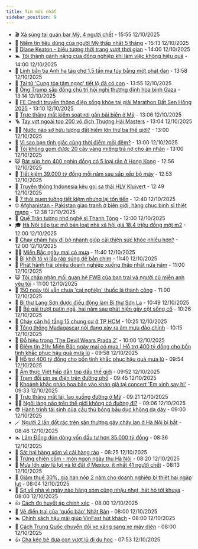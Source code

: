 ```yaml
---
title: Tim mới nhất
sidebar_position: 9
---
```


<!-- vnexpress-tin-moi-nhat:START -->
- 🎬 [Xả súng tại quán bar Mỹ, 4 người chết](https://vnexpress.net/xa-sung-tai-quan-bar-my-4-nguoi-chet-4950452.html) - 15:55 12/10/2025
- 🐎 [Niềm tin tiêu dùng của người Mỹ thấp nhất 5 tháng](https://vnexpress.net/niem-tin-tieu-dung-cua-nguoi-my-thap-nhat-5-thang-4950386.html) - 15:13 12/10/2025
- 🦍 [Diane Keaton - biểu tượng thời trang vượt thời gian](https://vnexpress.net/diane-keaton-bieu-tuong-thoi-trang-vuot-thoi-gian-4950409.html) - 14:00 12/10/2025
- 🏊 [Tôi thành gánh nặng của đồng nghiệp khi làm việc không hiệu quả](https://vnexpress.net/toi-thanh-ganh-nang-cua-dong-nghiep-khi-lam-viec-khong-hieu-qua-4950395.html) - 14:00 12/10/2025
- 🎊 [Lính bắn tỉa Anh hạ tàu chở 1,5 tấn ma túy bằng một phát đạn](https://vnexpress.net/linh-ban-tia-anh-ha-tau-cho-1-5-tan-ma-tuy-bang-mot-phat-dan-4950433.html) - 13:58 12/10/2025
- 🎃 [Tài tử &#39;Cung tỏa tâm ngọc&#39; tiết lộ đã có con](https://vnexpress.net/tai-tu-cung-toa-tam-ngoc-tiet-lo-da-co-con-4950428.html) - 13:55 12/10/2025
- 🧰 [Ông Trump sắp đồng chủ trì hội nghị thượng đỉnh hòa bình Gaza](https://vnexpress.net/ong-trump-sap-dong-chu-tri-hoi-nghi-thuong-dinh-hoa-binh-gaza-4950421.html) - 13:14 12/10/2025
- 🔭 [FE Credit truyền thông điệp sống khỏe tại giải Marathon Đất Sen Hồng 2025](https://vnexpress.net/fe-credit-truyen-thong-diep-song-khoe-tai-giai-marathon-dat-sen-hong-2025-4950434.html) - 13:10 12/10/2025
- 🫶 [Trực thăng mất kiểm soát rơi gần bãi biển ở Mỹ](https://vnexpress.net/truc-thang-mat-kiem-soat-roi-gan-bai-bien-o-my-4950430.html) - 13:06 12/10/2025
- 🪜 [Tay vợt ngoài top 200 vô địch Thượng Hải Masters](https://vnexpress.net/tay-vot-ngoai-top-200-vo-dich-thuong-hai-masters-4950436.html) - 13:04 12/10/2025
- 👨‍🏫 [Nước nào sở hữu lượng đất hiếm lớn thứ ba thế giới?](https://vnexpress.net/nuoc-nao-so-huu-luong-dat-hiem-lon-thu-ba-the-gioi-4950300.html) - 13:00 12/10/2025
- 🎊 [Vì sao bạn tỉnh giấc cùng thời điểm mỗi đêm?](https://vnexpress.net/vi-sao-ban-tinh-giac-cung-thoi-diem-moi-dem-4950026.html) - 13:00 12/10/2025
- 🎊 [Tôi không gom được 20 cây vàng miếng trả nợ cho ân nhân](https://vnexpress.net/gia-vang-the-gioi-gia-vang-sjc-mua-vang-tra-no-4950362.html) - 13:00 12/10/2025
- 😺 [Bát súp hơn 400 nghìn đồng có 5 loại rắn ở Hong Kong](https://vnexpress.net/bat-sup-hon-400-nghin-dong-co-5-loai-ran-o-hong-kong-4950382.html) - 12:56 12/10/2025
- 🐘 [Tiết kiệm 39.000 tỷ đồng mỗi năm sau sắp xếp bộ máy](https://vnexpress.net/tiet-kiem-39-000-ty-dong-moi-nam-sau-sap-xep-bo-may-4950427.html) - 12:53 12/10/2025
- 🌁 [Truyền thông Indonesia kêu gọi sa thải HLV Kluivert](https://vnexpress.net/truyen-thong-indonesia-keu-goi-sa-thai-hlv-kluivert-4950393.html) - 12:49 12/10/2025
- 🐲 [7 thói quen tưởng tiết kiệm nhưng lại tốn tiền](https://vnexpress.net/7-thoi-quen-tuong-tiet-kiem-nhung-lai-ton-tien-4950218.html) - 12:40 12/10/2025
- 🤓 [Afghanistan - Pakistan giao tranh ở biên giới, hàng chục binh sĩ thiệt mạng](https://vnexpress.net/afghanistan-pakistan-giao-tranh-o-bien-gioi-hang-chuc-binh-si-thiet-mang-4950405.html) - 12:38 12/10/2025
- 💪 [Quế Trân tưởng nhớ nghệ sĩ Thanh Tòng](https://vnexpress.net/que-tran-tuong-nho-nghe-si-thanh-tong-4950366.html) - 12:00 12/10/2025
- 🎓 [Hà Nội tiếp tục mở bán loạt nhà xã hội giá 18,4 triệu đồng một m2](https://vnexpress.net/ha-noi-tiep-tuc-mo-ban-loat-nha-xa-hoi-gia-18-4-trieu-dong-mot-m2-4950363.html) - 12:00 12/10/2025
- 🫣 [Chạy chậm hay đi bộ nhanh giúp cải thiện sức khỏe nhiều hơn?](https://vnexpress.net/chay-cham-hay-di-bo-nhanh-giup-cai-thien-suc-khoe-nhieu-hon-4950176.html) - 12:00 12/10/2025
- 🧑‍💻 [Miền Bắc ngày mai có mưa](https://vnexpress.net/mien-bac-ngay-mai-co-mua-4950413.html) - 11:40 12/10/2025
- 🐲 [Bị khởi tố vì lắp ráp súng để bắn chim](https://vnexpress.net/bi-khoi-to-vi-lap-rap-sung-de-ban-chim-4950419.html) - 11:40 12/10/2025
- 🌝 [Phát hành trái phiếu doanh nghiệp xuống thấp nhất nửa năm](https://vnexpress.net/phat-hanh-trai-phieu-doanh-nghiep-xuong-thap-nhat-nua-nam-4950371.html) - 11:00 12/10/2025
- 😺 [Tôi chấp nhận mối quan hệ FWB của bạn trai và người cũ miễn anh yêu tôi](https://vnexpress.net/toi-chap-nhan-moi-quan-he-fwb-cua-ban-trai-va-nguoi-cu-mien-anh-yeu-toi-4950306.html) - 11:00 12/10/2025
- 🐎 [150 ngày tôi vẫn chưa &#39;cai nghiện&#39; thuốc lá thành công](https://vnexpress.net/cai-nghien-thuoc-la-hieu-qua-bi-quyet-bo-thuoc-la-toi-cai-nghien-150-ngay-van-chua-het-con-them-thuoc-la-4950318.html) - 11:00 12/10/2025
- 🎡 [Bí thư Lạng Sơn được điều động làm Bí thư Sơn La](https://vnexpress.net/bi-thu-lang-son-duoc-dieu-dong-lam-bi-thu-son-la-4950401.html) - 10:49 12/10/2025
- 👨‍🏫 [Bé gái trượt patin ngã, hai năm sau phát hiện gãy cột sống cổ](https://vnexpress.net/be-gai-truot-patin-nga-hai-nam-sau-phat-hien-gay-cot-song-co-4950361.html) - 10:26 12/10/2025
- 🦆 [Cháy căn hộ tầng 15 chung cư ở TP HCM](https://vnexpress.net/chay-can-ho-tang-15-chung-cu-o-tp-hcm-4950402.html) - 10:25 12/10/2025
- 🚦 [Tổng thống Madagascar nói đang xảy ra âm mưu đảo chính](https://vnexpress.net/tong-thong-madagascar-noi-dang-xay-ra-am-muu-dao-chinh-4950391.html) - 10:15 12/10/2025
- 💫 [Đồ hiệu trong &#39;The Devil Wears Prada 2&#39;](https://vnexpress.net/do-hieu-trong-the-devil-wears-prada-2-4948900.html) - 10:00 12/10/2025
- 🎉 [Điểm tin 21h: Miền Bắc ngày mai có mưa | Hỗ trợ 400 tỷ đồng cho bốn tỉnh khắc phục hậu quả mưa lũ](https://vnexpress.net/diem-tin-21h-mien-bac-ngay-mai-co-mua-ho-tro-400-ty-dong-cho-bon-tinh-khac-phuc-hau-qua-mua-lu-4950397.html) - 09:58 12/10/2025
- 🌋 [Hỗ trợ 400 tỷ đồng cho bốn tỉnh khắc phục hậu quả mưa lũ](https://vnexpress.net/ho-tro-400-ty-dong-cho-bon-tinh-khac-phuc-hau-qua-mua-lu-4950390.html) - 09:54 12/10/2025
- 🤖 [Ẩm thực Việt hấp dẫn top đầu thế giới](https://vnexpress.net/am-thuc-viet-hap-dan-top-dau-the-gioi-4950316.html) - 09:52 12/10/2025
- 🦏 [Trạm đổi pin xe điện trên đường phố](https://vnexpress.net/tram-doi-pin-xe-dien-tren-duong-pho-4946026.html) - 09:45 12/10/2025
- 🦩 [Khoảnh khắc pháo hoa bắn vào khán giả tại concert &#39;Em xinh say hi&#39;](https://vnexpress.net/khoanh-khac-phao-hoa-ban-vao-khan-gia-tai-concert-em-xinh-say-hi-4950370.html) - 09:33 12/10/2025
- 👺 [Trực thăng mất lái, lao xuống đường ở Mỹ](https://vnexpress.net/truc-thang-mat-lai-lao-xuong-duong-o-my-4950385.html) - 09:21 12/10/2025
- 🧑‍🏫 [Ngôi làng nào trên thế giới không có đường đi?](https://vnexpress.net/ngoi-lang-nao-tren-the-gioi-khong-co-duong-di-4950328.html) - 09:06 12/10/2025
- 😎 [Hành trình tái sinh của cầu thủ bóng bầu dục không dạ dày](https://vnexpress.net/hanh-trinh-tai-sinh-cua-cau-thu-bong-bau-duc-khong-da-day-4950014.html) - 09:00 12/10/2025
- 🪄 [Người 2 lần đốt rác trên sân thượng gây cháy lan ở Hà Nội bị bắt](https://vnexpress.net/nguoi-2-lan-dot-rac-tren-san-thuong-gay-chay-lan-o-ha-noi-bi-bat-4950381.html) - 08:46 12/10/2025
- 🏊 [Lâm Đồng đón dòng vốn đầu tư hơn 35.000 tỷ đồng](https://vnexpress.net/lam-dong-don-dong-von-dau-tu-hon-35-000-ty-dong-4950332.html) - 08:36 12/10/2025
- 💃 [Sát hại hàng xóm vì cái hàng rào](https://vnexpress.net/sat-hai-hang-xom-vi-cai-hang-rao-4950378.html) - 08:25 12/10/2025
- 🦆 [Trứng chiên cốm - món ngon ngày thu Hà Nội](https://vnexpress.net/trung-chien-com-mon-ngon-ngay-thu-ha-noi-4950380.html) - 08:20 12/10/2025
- 🎊 [Mưa lớn gây lũ lụt và lở đất ở Mexico, ít nhất 41 người chết](https://vnexpress.net/mua-lon-gay-lu-lut-va-lo-dat-o-mexico-it-nhat-41-nguoi-chet-4950375.html) - 08:13 12/10/2025
- 👺 [Giảm thuế 30%, gia hạn nộp 2 năm cho doanh nghiệp bị thiệt hại ngập lụt](https://vnexpress.net/giam-thue-30-gia-han-nop-2-nam-cho-doanh-nghiep-bi-thiet-hai-ngap-lut-4950372.html) - 08:04 12/10/2025
- 🎡 [Sợ về nhà vì ngày nào hàng xóm cũng nhậu nhẹt, hát hò tới khuya](https://vnexpress.net/toi-viet-nhung-dong-nay-trong-tam-trang-tuyet-vong-va-met-moi-sau-nhieu-thang-song-trong-tieng-on-khong-dut-tu-nha-hang-xom-4950304.html) - 08:00 12/10/2025
- 👍 [Cách đo huyết áp chính xác](https://vnexpress.net/cach-do-huyet-ap-chinh-xac-4950237.html) - 08:00 12/10/2025
- 🐎 [Vẻ điển trai của &#39;quốc bảo&#39; Nhật Bản](https://vnexpress.net/ve-dien-trai-cua-quoc-bao-nhat-ban-4950294.html) - 08:00 12/10/2025
- 🏊 [Chính sách hậu mãi giúp VinFast hút khách](https://vnexpress.net/chinh-sach-hau-mai-giup-vinfast-hut-khach-4950185.html) - 08:00 12/10/2025
- 🦩 [Cách Trung Quốc chuyển đổi xe xăng sang xe máy điện](https://vnexpress.net/cach-trung-quoc-chuyen-doi-xe-xang-sang-xe-may-dien-4936498.html) - 08:00 12/10/2025
- 👍 [Cha kéo bè đưa con vượt lũ đi du học](https://vnexpress.net/cha-keo-be-dua-con-vuot-lu-di-du-hoc-4950356.html) - 07:53 12/10/2025<!-- vnexpress-tin-moi-nhat:END -->
